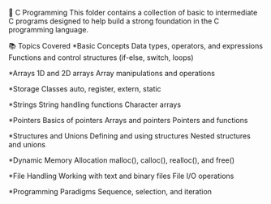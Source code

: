 📁 C Programming
This folder contains a collection of basic to intermediate C programs designed to help build a strong foundation in the C programming language.

📚 Topics Covered
*Basic Concepts
Data types, operators, and expressions
Functions and control structures (if-else, switch, loops)

*Arrays
1D and 2D arrays
Array manipulations and operations

*Storage Classes
auto, register, extern, static

*Strings
String handling functions
Character arrays

*Pointers
Basics of pointers
Arrays and pointers
Pointers and functions

*Structures and Unions
Defining and using structures
Nested structures and unions


*Dynamic Memory Allocation
malloc(), calloc(), realloc(), and free()

*File Handling
Working with text and binary files
File I/O operations

*Programming Paradigms
Sequence, selection, and iteration